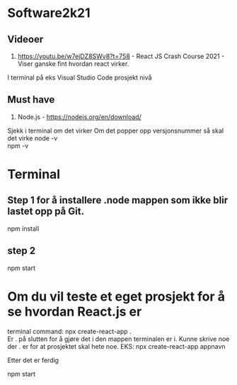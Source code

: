 # Software2k21

## Videoer
1. https://youtu.be/w7ejDZ8SWv8?t=758 - React JS Crash Course 2021 - Viser ganske fint hvordan react virker.

I terminal på eks Visual Studio Code
prosjekt nivå
## Must have
1. Node.js - https://nodejs.org/en/download/

Sjekk i terminal om det virker
Om det popper opp versjonsnummer så skal det virke
node -v                                                                    
npm -v


# Terminal
## Step 1 for å installere .node mappen som ikke blir lastet opp på Git.
npm install

## step 2
npm start

# Om du vil teste et eget prosjekt for å se hvordan React.js er
terminal command: npx create-react-app .                                          
Er . på slutten for å gjøre det i den mappen terminalen er i. Kunne skrive noe der . er for at prosjektet skal hete noe.
EKS: npx create-react-app appnavn

Etter det er ferdig

npm start
